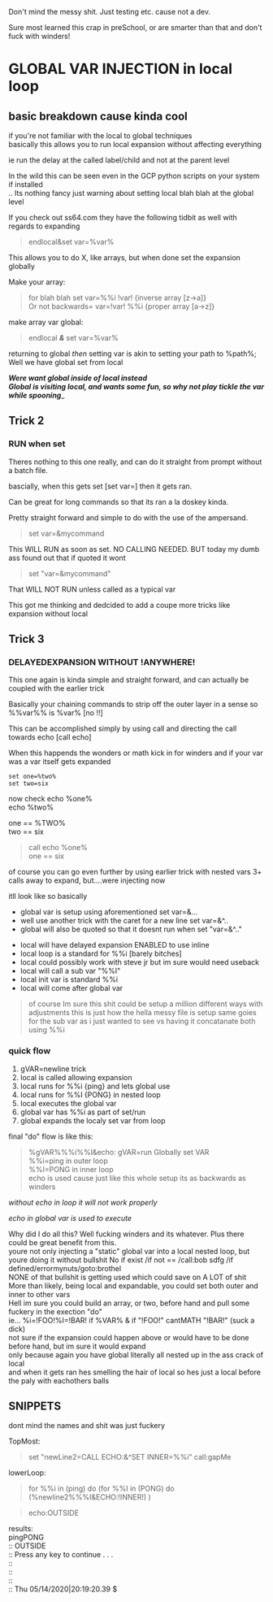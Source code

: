 
Don't mind the messy shit. Just testing etc. cause not a dev.  

Sure most learned this crap in preSchool, or are smarter than that and don't fuck with winders!
# GLOBAL VAR INJECTION in local loop  

## basic breakdown cause kinda cool

if you're not familiar with the local to global techniques  
basically this allows you to run local expansion without affecting everything  

ie run the delay at the called label/child and not at the parent level  

In the wild this can be seen even in the GCP python scripts on your system if installed  
.. Its nothing fancy just warning about setting local blah blah at the global level  

If you check out ss64.com they have the following tidbit as well with regards to expanding  

> endlocal&set var=%var%  

This allows you to do X, like arrays, but when done set the expansion globally  

Make your array:  
>for blah blah set var=%%i !var! {inverse array [z->a]}  
> Or not backwards= var=!var! %%i {proper array [a->z]} 

make array var global:  
> endlocal ***&*** set var=%var%  

returning to global *then* setting var is akin to setting your path to %path%;  
Well we have global set from local   

  
***Were want global inside of local instead***   
___Global is visiting local, and wants some fun, so why not play tickle the var while spooning____

## Trick 2 
### RUN when set

Theres nothing to this one really, and can do it straight from prompt without a batch file.  

bascially, when this gets set [set var=] then it gets ran.  

Can be great for long commands so that its ran a la doskey kinda.  

Pretty straight forward and simple to do with the use of the ampersand.  

>set var=&mycommand

This WILL RUN as soon as set. NO CALLING NEEDED. BUT today my dumb ass found out that if quoted it wont

>set "var=&mycommand"

That WILL NOT RUN unless called as a typical var  

This got me thinking and dedcided to add a coupe more tricks like expansion without local

## Trick 3
### DELAYEDEXPANSION WITHOUT !ANYWHERE!

This one again is kinda simple and straight forward, and can actually be coupled with the earlier trick  

Basically your chaining commands to strip off the outer layer in a sense so %%var%% is %var% [no !!]  

This can be accomplished simply by using call and directing the call towards echo [call echo]  

When this happends the wonders or math kick in for winders and if  your var was a var itself gets expanded  

    set one=%two%   
    set two=six   
    
now check
    echo %one%    
    echo %two%    

one == %TWO%  
two == six  
> call echo %one%  
one == six  

of course you can go even further by using earlier trick with nested vars 3+ calls away to expand, but....were injecting now  

itll look like so basically  
- global var is setup using aforementioned set var=&...  
- well use another trick with the caret for a new line set var=&^..  
- global will also be quoted so that it doesnt run when set "var=&^.."  

+ local will have delayed expansion ENABLED to use inline
+ local loop is a standard for %%i [barely bitches]
+ local could possibly work with steve jr but im sure would need useback
+ local will call a sub var "%%I"
+ local init var is standard %%i
+ local will come after global var

> of course Im sure this shit could be setup a million different ways with adjustments
> this is just how the hella messy file is setup
> same goies for the sub var as i just wanted to see vs having it concatanate both using %%i

### quick flow
1. gVAR=newline trick
2. local is called allowing expansion
3. local runs for %%i {ping} and lets global use
4. local runs for %%I {PONG} in nested loop
5. local executes the global var
6. global var has %%i as part of set/run
7. global expands the localy set var from loop

final "do" flow is like this:  
>   %gVAR%%%i%%I&echo:
gVAR=run Globally set VAR  
%%i=ping in outer loop  
%%I=PONG in inner loop  
echo is used cause just like this whole setup its as backwards as winders  

*without echo in loop it will not work properly*  

_echo in global var is used to execute_  

Why did I do all this? Well fucking winders and its whatever. Plus there could be great benefit from this.  
youre not only injecting a "static" global var into a local nested loop, but youre doing it without bullshit
No if exist /if not == /call:bob sdfg /if defined/errormynuts/goto:brothel  
NONE of that bullshit is getting used which could save on A LOT of shit  
More than likely, being local and expandable, you could set both outer and inner to other vars  
Hell im sure you could build an array, or two, before hand and pull some fuckery in the exection "do"  
ie... %i=!FOO!%I=!BAR! if %VAR% & if "!FOO!" cantMATH "!BAR!" (suck a dick)  
not sure if the expansion could happen above or would have to be done before hand, but im sure it would expand  
only because again you have global literally all nested up in the ass crack of local  
and when it gets ran hes smelling the hair of local so hes just a local before the paly with eachothers balls  


## SNIPPETS 
dont mind the names and shit was just fuckery  

TopMost:  

> set "newLine2=CALL ECHO:&^SET INNER=%%i"
> call:gapMe  

lowerLoop:  

> for %%i in (ping) do (for %%I in (PONG) do (%newline2%%%I&ECHO:!INNER!) )
  
> echo:OUTSIDE
  
results:  
pingPONG  
::	OUTSIDE  
::	Press any key to continue . . .    
::  
::  
::  
::	Thu 05/14/2020|20:19:20.39 $  
